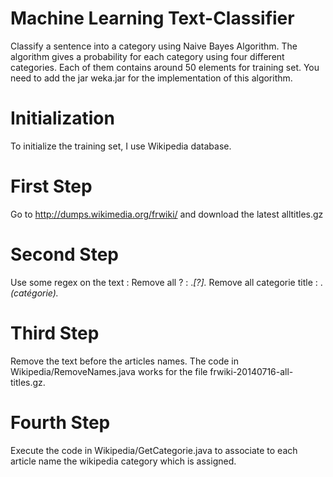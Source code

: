 Machine Learning Text-Classifier
===============

Classify a sentence into a category using Naive Bayes Algorithm.
The algorithm gives a probability for each category using four different categories. 
Each of them contains around 50 elements for training set.
You need to add the jar weka.jar for the implementation of this algorithm.


Initialization
===============

To initialize the training set, I use Wikipedia database.

First Step 
===============
Go to http://dumps.wikimedia.org/frwiki/ and download the latest alltitles.gz

Second Step  
===============
Use some regex on the text :
Remove all ? : .*[\?].*
Remove all categorie title : .*(catégorie).*

Third Step 
===============
Remove the text before the articles names. The code in Wikipedia/RemoveNames.java works for the file frwiki-20140716-all-titles.gz.

Fourth Step 
===============
Execute the code in Wikipedia/GetCategorie.java to associate to each article name the wikipedia category which is assigned.




